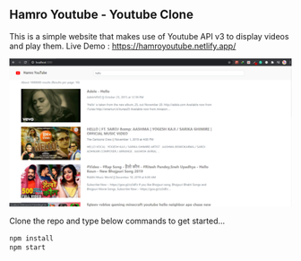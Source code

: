 ## Hamro Youtube - Youtube Clone

This is a simple website that makes use of Youtube API v3 to display videos and play them.
Live Demo : https://hamroyoutube.netlify.app/

<img src="/public/project-screenshot.PNG" alt="Project Screenshot" />

Clone the repo and type below commands to get started...

```
npm install
npm start
```
